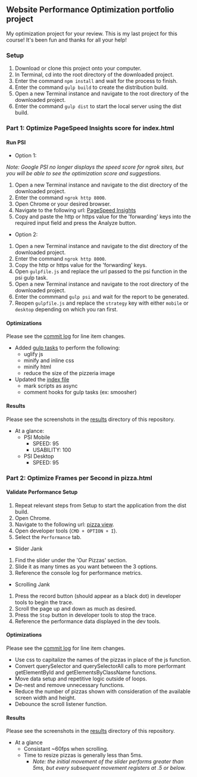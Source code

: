 ## Website Performance Optimization portfolio project

My optimization project for your review. This is my last project for this course! It's been fun and thanks for all your help!

### Setup

1. Download or clone this project onto your computer.
2. In Terminal, cd into the root directory of the downloaded project.
3. Enter the command `npm install` and wait for the process to finish.
4. Enter the command `gulp build` to create the distribution build.
5. Open a new Terminal instance and navigate to the root directory of the downloaded project.
6. Enter the command `gulp dist` to start the local server using the dist build.

### Part 1: Optimize PageSpeed Insights score for index.html

#### Run PSI

- Option 1:

_Note: Google PSI no longer displays the speed score for ngrok sites, but you will be able to see the optimization score and suggestions._

1. Open a new Terminal instance and navigate to the dist directory of the downloaded project.
2. Enter the command `ngrok http 8000`.
3. Open Chrome or your desired browser.
4. Navigate to the following url: [PageSpeed Insights](https://developers.google.com/speed/pagespeed/insights/)
5. Copy and paste the http or https value for the 'forwarding' keys into the required input field and press the Analyze button.

- Option 2:
1. Open a new Terminal instance and navigate to the dist directory of the downloaded project.
2. Enter the command `ngrok http 8000`.
3. Copy the http or https value for the 'forwarding' keys.
4. Open `gulpfile.js` and replace the url passed to the psi function in the psi gulp task.
5. Open a new Terminal instance and navigate to the root directory of the downloaded project.
6. Enter the commmand `gulp psi` and wait for the report to be generated.
7. Reopen `gulpfile.js` and replace the `strategy` key with either `mobile` or `desktop` depending on which you ran first.

#### Optimizations

Please see the [commit log](https://github.com/ceepick/frontend-nanodegree-mobile-portfolio/commits/master) for line item changes.

- Added [gulp tasks](gulpfile.js) to perform the following:
	- uglify js
	- minify and inline css
	- minify html
	- reduce the size of the pizzeria image
- Updated the [index file](index.html)
	- mark scripts as async
	- comment hooks for gulp tasks (ex: smoosher)

#### Results

Please see the screenshots in the [results](results) directory of this repository.

- At a glance:
	- PSI Mobile
		- SPEED: 95
		- USABILITY: 100
	- PSI Desktop
		- SPEED: 95


### Part 2: Optimize Frames per Second in pizza.html

#### Validate Performance Setup

1. Repeat relevant steps from Setup to start the application from the dist build.
2. Open Chrome.
3. Navigate to the following url: [pizza view](http://localhost:8000/views/pizza.html).
4. Open developer tools (`CMD + OPTION + I`).
5. Select the `Performance` tab.

- Slider Jank

1. Find the slider under the 'Our Pizzas' section.
2. Slide it as many times as you want between the 3 options.
3. Reference the console log for performance metrics.

- Scrolling Jank

1. Press the record button (should appear as a black dot) in developer tools to begin the trace.
2. Scroll the page up and down as much as desired.
3. Press the `Stop` button in developer tools to stop the trace.
4. Reference the performance data displayed in the dev tools.

#### Optimizations

Please see the [commit log](https://github.com/ceepick/frontend-nanodegree-mobile-portfolio/commits/master) for line item changes.

- Use css to capitalize the names of the pizzas in place of the js function.
- Convert querySelector and querySelectorAll calls to more performant getElementById and getElementsByClassName functions.
- Move data setup and repetitive logic outside of loops.
- De-nest and remove unnecessary functions.
- Reduce the number of pizzas shown with consideration of the available screen width and height.
- Debounce the scroll listener function.

#### Results

Please see the screenshots in the [results](results) directory of this repository.

- At a glance
	- Consistant ~60fps when scrolling.
	- Time to resize pizzas is generally less than 5ms.
		- _Note: the initial movement of the slider performs greater than 5ms, but every subsequent movement registers at .5 or below._




